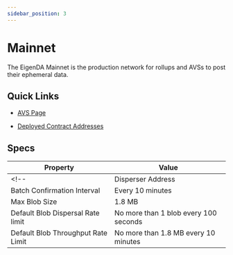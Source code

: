 ```yaml
---
sidebar_position: 3
---
```


# Mainnet

The EigenDA Mainnet is the production network for rollups and AVSs to post their ephemeral data.

## Quick Links

* [AVS Page][2]
<!-- * [Blob Explorer][1]  -->
* [Deployed Contract Addresses][3]

## Specs

| Property | Value |
| --- | --- |
<!-- | Disperser Address | `disperser-holesky.eigenda.xyz:443` | -->
| Batch Confirmation Interval | Every 10 minutes |
| Max Blob Size | 1.8 MB |
| Default Blob Dispersal Rate limit | No more than 1 blob every 100 seconds |
| Default Blob Throughput Rate Limit | No more than 1.8 MB every 10 minutes |

<!-- [1]: https://blobs-mainnet.eigenda.xyz/ -->
[2]: https://mainnet.eigenlayer.xyz/avs/eigenda
[3]: https://github.com/Layr-Labs/eigenlayer-middleware/?tab=readme-ov-file#current-mainnet-deployment
